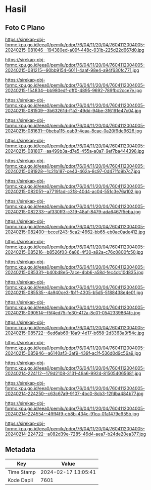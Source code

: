 # Hasil

## Foto C Plano

https://sirekap-obj-formc.kpu.go.id/eea0/pemilu/pdpr/76/04/11/20/04/7604112004005-20240215-081046--194380ed-a09f-448c-931b-225d22d667d0.jpg

https://sirekap-obj-formc.kpu.go.id/eea0/pemilu/pdpr/76/04/11/20/04/7604112004005-20240215-081215--90bb9154-6011-4aaf-98e4-a94f630fc771.jpg

https://sirekap-obj-formc.kpu.go.id/eea0/pemilu/pdpr/76/04/11/20/04/7604112004005-20240215-154834--bb980edf-dff0-4895-9692-789fbc2cce7e.jpg

https://sirekap-obj-formc.kpu.go.id/eea0/pemilu/pdpr/76/04/11/20/04/7604112004005-20240215-081509--3b63261d-f1a2-49dd-94be-3f6191e47c04.jpg

https://sirekap-obj-formc.kpu.go.id/eea0/pemilu/pdpr/76/04/11/20/04/7604112004005-20240215-081631--0beba115-eab9-4eaa-8cae-0a20f9de9626.jpg

https://sirekap-obj-formc.kpu.go.id/eea0/pemilu/pdpr/76/04/11/20/04/7604112004005-20240215-081807--aa499b3a-d7e5-455a-a0a7-9ef7ba444398.jpg

https://sirekap-obj-formc.kpu.go.id/eea0/pemilu/pdpr/76/04/11/20/04/7604112004005-20240215-081928--1c21b187-ce43-462a-8c97-0d471fd9b7c7.jpg

https://sirekap-obj-formc.kpu.go.id/eea0/pemilu/pdpr/76/04/11/20/04/7604112004005-20240215-082051--a77191ad-c3f8-40d4-ac04-551c3e76a102.jpg

https://sirekap-obj-formc.kpu.go.id/eea0/pemilu/pdpr/76/04/11/20/04/7604112004005-20240215-082233--af330ff3-c319-48af-8479-ada6467f5eba.jpg

https://sirekap-obj-formc.kpu.go.id/eea0/pemilu/pdpr/76/04/11/20/04/7604112004005-20240215-082400--bccef243-5ca2-4962-bb65-eb0ac0ade412.jpg

https://sirekap-obj-formc.kpu.go.id/eea0/pemilu/pdpr/76/04/11/20/04/7604112004005-20240215-085216--b8526f03-6a86-4f30-a92a-c76c0800fc50.jpg

https://sirekap-obj-formc.kpu.go.id/eea0/pemilu/pdpr/76/04/11/20/04/7604112004005-20240215-085331--b40bd8e5-7ace-4bb6-a58d-fec4dc10d835.jpg

https://sirekap-obj-formc.kpu.go.id/eea0/pemilu/pdpr/76/04/11/20/04/7604112004005-20240215-085535--4a940ce3-fb1f-4305-b5d5-5188438e4e01.jpg

https://sirekap-obj-formc.kpu.go.id/eea0/pemilu/pdpr/76/04/11/20/04/7604112004005-20240215-090514--f5f4ed75-fe30-412a-8c01-0542339864fc.jpg

https://sirekap-obj-formc.kpu.go.id/eea0/pemilu/pdpr/76/04/11/20/04/7604112004005-20240215-085722--6ed6ab69-18a9-4d17-b658-2d3363a3f54c.jpg

https://sirekap-obj-formc.kpu.go.id/eea0/pemilu/pdpr/76/04/11/20/04/7604112004005-20240215-085946--a6140af3-3af9-439f-ac1f-536d0d9c56a9.jpg

https://sirekap-obj-formc.kpu.go.id/eea0/pemilu/pdpr/76/04/11/20/04/7604112004005-20240214-224112--179d2108-3131-49a6-9924-815054065681.jpg

https://sirekap-obj-formc.kpu.go.id/eea0/pemilu/pdpr/76/04/11/20/04/7604112004005-20240214-224250--c63c67a9-9107-4bc0-8cb3-12fdba484b77.jpg

https://sirekap-obj-formc.kpu.go.id/eea0/pemilu/pdpr/76/04/11/20/04/7604112004005-20240214-224554--4ffff4f9-cb8b-434c-91ca-01a1479e955b.jpg

https://sirekap-obj-formc.kpu.go.id/eea0/pemilu/pdpr/76/04/11/20/04/7604112004005-20240214-224722--a082d39e-7285-46d4-aea7-b24de20ea377.jpg


## Metadata

| Key        | Value               |
| ---------- | ------------------- |
| Time Stamp | 2024-02-17 13:05:41 |
| Kode Dapil | 7601                |




